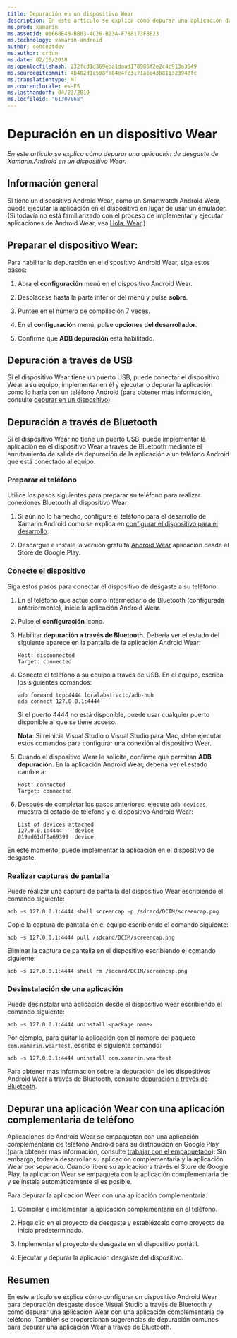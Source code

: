 ```yaml
---
title: Depuración en un dispositivo Wear
description: En este artículo se explica cómo depurar una aplicación de desgaste de Xamarin.Android en un dispositivo Wear.
ms.prod: xamarin
ms.assetid: 01668E4B-BB83-4C26-B23A-F788173FB823
ms.technology: xamarin-android
author: conceptdev
ms.author: crdun
ms.date: 02/16/2018
ms.openlocfilehash: 232fcd1d369eba1daad170986f2e2c4c913a3649
ms.sourcegitcommit: 4b402d1c508fa84e4fc3171a6e43b811323948fc
ms.translationtype: MT
ms.contentlocale: es-ES
ms.lasthandoff: 04/23/2019
ms.locfileid: "61307868"
---
```

# <a name="debug-on-a-wear-device"></a>Depuración en un dispositivo Wear

_En este artículo se explica cómo depurar una aplicación de desgaste de Xamarin.Android en un dispositivo Wear._


## <a name="overview"></a>Información general

Si tiene un dispositivo Android Wear, como un Smartwatch Android Wear, puede ejecutar la aplicación en el dispositivo en lugar de usar un emulador. (Si todavía no está familiarizado con el proceso de implementar y ejecutar aplicaciones de Android Wear, vea [Hola, Wear](~/android/wear/get-started/hello-wear.md).)

## <a name="prepare-the-wear-device"></a>Preparar el dispositivo Wear:

Para habilitar la depuración en el dispositivo Android Wear, siga estos pasos:

1.  Abra el **configuración** menú en el dispositivo Android Wear.

2.  Desplácese hasta la parte inferior del menú y pulse **sobre**.

3.  Puntee en el número de compilación 7 veces.

4.  En el **configuración** menú, pulse **opciones del desarrollador**.

5.  Confirme que **ADB depuración** está habilitado.


## <a name="debugging-over-usb"></a>Depuración a través de USB

Si el dispositivo Wear tiene un puerto USB, puede conectar el dispositivo Wear a su equipo, implementar en él y ejecutar o depurar la aplicación como lo haría con un teléfono Android (para obtener más información, consulte [depurar en un dispositivo](~/android/deploy-test/debugging/debug-on-device.md)).


## <a name="debugging-over-bluetooth"></a>Depuración a través de Bluetooth

Si el dispositivo Wear no tiene un puerto USB, puede implementar la aplicación en el dispositivo Wear a través de Bluetooth mediante el enrutamiento de salida de depuración de la aplicación a un teléfono Android que está conectado al equipo. 

### <a name="prepare-your-phone"></a>Preparar el teléfono

Utilice los pasos siguientes para preparar su teléfono para realizar conexiones Bluetooth al dispositivo Wear: 

1.  Si aún no lo ha hecho, configure el teléfono para el desarrollo de Xamarin.Android como se explica en [configurar el dispositivo para el desarrollo](~/android/get-started/installation/set-up-device-for-development.md).

2.  Descargue e instale la versión gratuita [Android Wear](https://play.google.com/store/apps/details?id=com.google.android.wearable.app) aplicación desde el Store de Google Play.

### <a name="connect-the-device"></a>Conecte el dispositivo

Siga estos pasos para conectar el dispositivo de desgaste a su teléfono:

1.  En el teléfono que actúe como intermediario de Bluetooth (configurada anteriormente), inicie la aplicación Android Wear. 

2.  Pulse el **configuración** icono.

3.  Habilitar **depuración a través de Bluetooth**. Debería ver el estado del siguiente aparece en la pantalla de la aplicación Android Wear:

        Host: disconnected
        Target: connected

4.  Conecte el teléfono a su equipo a través de USB. En el equipo, escriba los siguientes comandos:

    ```shell
    adb forward tcp:4444 localabstract:/adb-hub
    adb connect 127.0.0.1:4444
    ```

    Si el puerto 4444 no está disponible, puede usar cualquier puerto disponible al que se tiene acceso. 

    **Nota**: Si reinicia Visual Studio o Visual Studio para Mac, debe ejecutar estos comandos para configurar una conexión al dispositivo Wear.

5.  Cuando el dispositivo Wear le solicite, confirme que permitan **ADB depuración**. En la aplicación Android Wear, debería ver el estado cambie a:

        Host: connected
        Target: connected

6.  Después de completar los pasos anteriores, ejecute `adb devices` muestra el estado de teléfono y el dispositivo Android Wear:

        List of devices attached
        127.0.0.1:4444    device
        019ad61df0a69399  device

En este momento, puede implementar la aplicación en el dispositivo de desgaste.

<a name="screenshots" />

### <a name="taking-screenshots"></a>Realizar capturas de pantalla

Puede realizar una captura de pantalla del dispositivo Wear escribiendo el comando siguiente: 

```shell
adb -s 127.0.0.1:4444 shell screencap -p /sdcard/DCIM/screencap.png
```

Copie la captura de pantalla en el equipo escribiendo el comando siguiente:

```shell
adb -s 127.0.0.1:4444 pull /sdcard/DCIM/screencap.png
```

Eliminar la captura de pantalla en el dispositivo escribiendo el comando siguiente:

```shell
adb -s 127.0.0.1:4444 shell rm /sdcard/DCIM/screencap.png
```


### <a name="uninstalling-an-app"></a>Desinstalación de una aplicación

Puede desinstalar una aplicación desde el dispositivo wear escribiendo el comando siguiente:

```shell
adb -s 127.0.0.1:4444 uninstall <package name>
```

Por ejemplo, para quitar la aplicación con el nombre del paquete `com.xamarin.weartest`, escriba el siguiente comando:

```shell
adb -s 127.0.0.1:4444 uninstall com.xamarin.weartest
```

Para obtener más información sobre la depuración de los dispositivos Android Wear a través de Bluetooth, consulte [depuración a través de Bluetooth](https://developer.android.com/training/wearables/apps/bt-debugging.html).


## <a name="debugging-a-wear-app-with-a-companion-phone-app"></a>Depurar una aplicación Wear con una aplicación complementaria de teléfono

Aplicaciones de Android Wear se empaquetan con una aplicación complementaria de teléfono Android para su distribución en Google Play (para obtener más información, consulte [trabajar con el empaquetado](~/android/wear/deploy-test/packaging.md)). Sin embargo, todavía desarrollar su aplicación complementaria y la aplicación Wear por separado. Cuando libere su aplicación a través el Store de Google Play, la aplicación Wear se empaqueta con la aplicación complementaria de y se instala automáticamente si es posible.

Para depurar la aplicación Wear con una aplicación complementaria: 

1.  Compilar e implementar la aplicación complementaria en el teléfono.

2.  Haga clic en el proyecto de desgaste y establézcalo como proyecto de inicio predeterminado.

3.  Implementar el proyecto de desgaste en el dispositivo portátil.

4.  Ejecutar y depurar la aplicación desgaste del dispositivo.

 
## <a name="summary"></a>Resumen

En este artículo se explica cómo configurar un dispositivo Android Wear para depuración desgaste desde Visual Studio a través de Bluetooth y cómo depurar una aplicación Wear con una aplicación complementaria de teléfono. También se proporcionan sugerencias de depuración comunes para depurar una aplicación Wear a través de Bluetooth.

